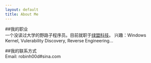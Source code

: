 ```yaml
---
layout: default
title: About Me
---
```


##我的职业  
一个没读过大学的野路子程序员。目前就职于[绿盟科技](http://www.nsfocus.com)。
兴趣：Windows Kernel, Vulerability Discovery, Reverse Engineering...

##我的联系方式  
Email: robinh00d#sina.com